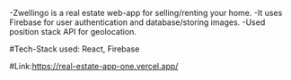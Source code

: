 -Zwellingo is a real estate web-app for selling/renting your home.
-It uses Firebase for user authentication and database/storing images.
-Used position stack API for geolocation.

#Tech-Stack used: React, Firebase

#Link:https://real-estate-app-one.vercel.app/
